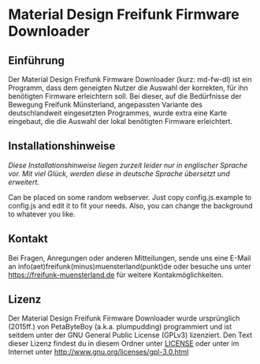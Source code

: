 # Material Design Freifunk Firmware Downloader

## Einführung
Der Material Design Freifunk Firmware Downloader (kurz: md-fw-dl) ist ein Programm, dass dem geneigten Nutzer die Auswahl der korrekten, für ihn benötigten Firmware erleichtern soll. Bei dieser, auf die Bedürfnisse der Bewegung Freifunk Münsterland, angepassten Variante des deutschlandweit eingesetzten Programmes, wurde extra eine Karte eingebaut, die die Auswahl der lokal benötigten Firmware erleichtert.

## Installationshinweise
_Diese Installationshinweise liegen zurzeit leider nur in englischer Sprache vor. Mit viel Glück, werden diese in deutsche Sprache übersetzt und erweitert._

Can be placed on some random webserver. Just copy config.js.example to config.js and edit it to fit your needs. Also, you can change the background to whatever you like.

## Kontakt
Bei Fragen, Anregungen oder anderen Mitteilungen, sende uns eine E-Mail an info(aet)freifunk(minus)muensterland(punkt)de oder besuche uns unter https://freifunk-muensterland.de für weitere Kontakmöglichkeiten.

## Lizenz
Der Material Design Freifunk Firmware Downloader wurde ursprünglich (2015ff.) von PetaByteBoy (a.k.a. plumpudding) programmiert und ist seitdem unter der GNU General Public License (GPLv3) lizenziert. Den Text dieser Lizenz findest du in diesem Ordner unter [LICENSE](https://github.com/FreiFunkMuenster/md-fw-dl/blob/master/LICENSE) oder unter im Internet unter http://www.gnu.org/licenses/gpl-3.0.html
